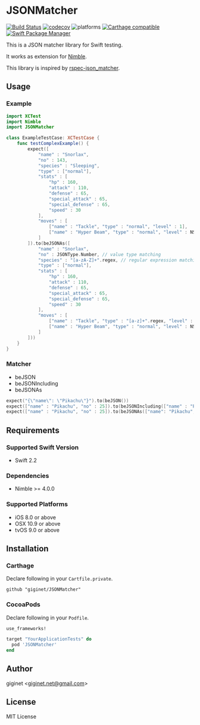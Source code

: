 JSONMatcher
=================

[![Build Status](https://travis-ci.org/giginet/JSONMatcher.svg?branch=master)](https://travis-ci.org/giginet/JSONMatcher) [![codecov](https://codecov.io/gh/giginet/JSONMatcher/branch/master/graph/badge.svg)](https://codecov.io/gh/giginet/JSONMatcher) ![platforms](https://img.shields.io/badge/platforms-iOS%20%7C%20OSX%20%7C%20tvOS-333333.svg) [![Carthage compatible](https://img.shields.io/badge/Carthage-compatible-4BC51D.svg?style=flat)](https://github.com/Carthage/Carthage) [![Swift Package Manager](https://img.shields.io/badge/Swift%20Package%20Manager-compatible-brightgreen.svg)](https://github.com/apple/swift-package-manager)

This is a JSON matcher library for Swift testing.

It works as extension for [Nimble](https://github.com/Quick/Nimble/).

This library is inspired by [rspec-json_matcher](https://github.com/r7kamura/rspec-json_matcher).

## Usage

### Example

```swift
import XCTest
import Nimble
import JSONMatcher

class ExampleTestCase: XCTestCase { 
    func testComplexExample() {
        expect([
            "name" : "Snorlax",
            "no" : 143,
            "species" : "Sleeping",
            "type" : ["normal"],
            "stats" : [
                "hp" : 160,
                "attack" : 110,
                "defense" : 65,
                "special_attack" : 65,
                "special_defense" : 65,
                "speed" : 30
            ],
            "moves" : [
                ["name" : "Tackle", "type" : "normal", "level" : 1],
                ["name" : "Hyper Beam", "type" : "normal", "level" : NSNull()],
            ]
        ]).to(beJSONAs([
            "name" : "Snorlax",
            "no" : JSONType.Number, // value type matching
            "species" : "[a-zA-Z]+".regex, // regular expression matching
            "type" : ["normal"],
            "stats" : [
                "hp" : 160,
                "attack" : 110,
                "defense" : 65,
                "special_attack" : 65,
                "special_defense" : 65,
                "speed" : 30
            ],
            "moves" : [
                ["name" : "Tackle", "type" : "[a-z]+".regex, "level" : JSONType.Number], // nested collection
                ["name" : "Hyper Beam", "type" : "normal", "level" : NSNull()],
            ]
        ]))
    }
}
```

### Matcher

- beJSON
- beJSONIncluding
- beJSONAs

```swift
expect("{\"name\": \"Pikachu\"}").to(beJSON())
expect(["name" : "Pikachu", "no" : 25]).to(beJSONIncluding(["name" : "Pikachu"]))
expect(["name" : "Pikachu", "no" : 25]).to(beJSONAs(["name": "Pikachu", "no" : 25]))
```

## Requirements

### Supported Swift Version

- Swift 2.2

### Dependencies

- Nimble >= 4.0.0

### Supported Platforms

- iOS 8.0 or above
- OSX 10.9 or above
- tvOS 9.0 or above

## Installation

### Carthage

Declare following in your `Cartfile.private`.

```
github "giginet/JSONMatcher"
```

### CocoaPods

Declare following in your `Podfile`.

```ruby
use_frameworks!

target "YourApplicationTests" do
  pod 'JSONMatcher'
end
```

## Author

giginet <<giginet.net@gmail.com>>

## License

MIT License
